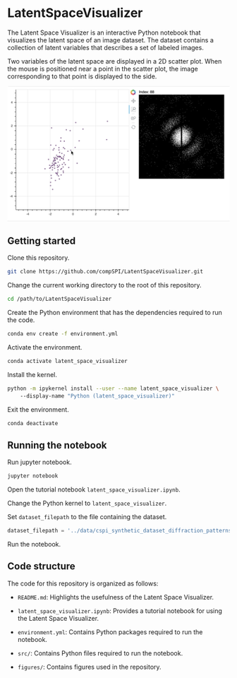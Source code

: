 # LatentSpaceVisualizer

The Latent Space Visualizer is an interactive Python notebook that visualizes the latent space of an image dataset. The dataset contains a collection of latent variables that describes a set of labeled images. 

Two variables of the latent space are displayed in a 2D scatter plot. When the mouse is positioned near a point in the scatter plot, the image corresponding to that point is displayed to the side.

<img src="figures/Figure1.png" />

## Getting started

Clone this repository.

```bash
git clone https://github.com/compSPI/LatentSpaceVisualizer.git
```

Change the current working directory to the root of this repository.

```bash
cd /path/to/LatentSpaceVisualizer
```

Create the Python environment that has the dependencies required to run the code.

```bash
conda env create -f environment.yml
```

Activate the environment.
```bash
conda activate latent_space_visualizer
```

Install the kernel.
```bash
python -m ipykernel install --user --name latent_space_visualizer \ 
	--display-name "Python (latent_space_visualizer)"
```

Exit the environment.

```bash
conda deactivate
```

## Running the notebook

Run jupyter notebook.

```bash
jupyter notebook 
```

Open the tutorial notebook ```latent_space_visualizer.ipynb```.

Change the Python kernel to ```latent_space_visualizer```.

Set ```dataset_filepath``` to the file containing the dataset.

```python
dataset_filepath = '../data/cspi_synthetic_dataset_diffraction_patterns_1024x1040.npy'
```

Run the notebook.

## Code structure

The code for this repository is organized as follows:

- ```README.md```: Highlights the usefulness of the Latent Space Visualizer. 

- ```latent_space_visualizer.ipynb```:  Provides a tutorial notebook for using the Latent Space Visualizer.

- ```environment.yml```: Contains Python packages required to run the notebook.

- ```src/```: Contains Python files required to run the notebook.

- ```figures/```: Contains figures used in the repository.
